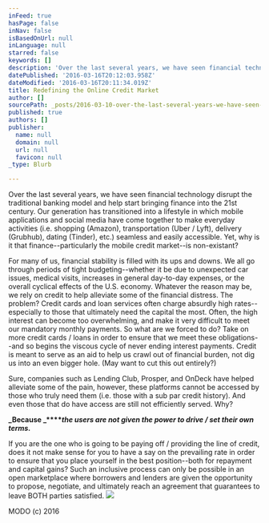 ```yaml
---
inFeed: true
hasPage: false
inNav: false
isBasedOnUrl: null
inLanguage: null
starred: false
keywords: []
description: 'Over the last several years, we have seen financial technology disrupt the traditional banking model and help start bringing finance into the 21st century. Our generation has transitioned into a lifestyle in which mobile applications and social media have come together to make everyday activities (i.e. shopping (Amazon), transportation (Uber / Lyft), delivery (Grubhub), dating (Tinder), etc.) seamless and easily accessible. Yet, why is it that finance--particularly the mobile credit market--is non-existant?'
datePublished: '2016-03-16T20:12:03.958Z'
dateModified: '2016-03-16T20:11:34.019Z'
title: Redefining the Online Credit Market
author: []
sourcePath: _posts/2016-03-10-over-the-last-several-years-we-have-seen-financial-technolo.md
published: true
authors: []
publisher:
  name: null
  domain: null
  url: null
  favicon: null
_type: Blurb

---
```

Over the last several years, we have seen financial technology disrupt the traditional banking model and help start bringing finance into the 21st century. Our generation has transitioned into a lifestyle in which mobile applications and social media have come together to make everyday activities (i.e. shopping (Amazon), transportation (Uber / Lyft), delivery (Grubhub), dating (Tinder), etc.) seamless and easily accessible. Yet, why is it that finance--particularly the mobile credit market--is non-existant?

For many of us, financial stability is filled with its ups and downs. We all go through periods of tight budgeting--whether it be due to unexpected car issues, medical visits, increases in general day-to-day expenses, or the overall cyclical effects of the U.S. economy. Whatever the reason may be, we rely on credit to help alleviate some of the financial distress. The problem? Credit cards and loan services often charge absurdly high rates--especially to those that ultimately need the capital the most. Often, the high interest can become too overwhelming, and make it very difficult to meet our mandatory monthly payments. So what are we forced to do? Take on more credit cards / loans in order to ensure that we meet these obligations--and so begins the viscous cycle of never ending interest payments. Credit is meant to serve as an aid to help us crawl out of financial burden, not dig us into an even bigger hole. (May want to cut this out entirely?)

Sure, companies such as Lending Club, Prosper, and OnDeck have helped alleviate some of the pain, however, these platforms cannot be accessed by those who truly need them (i.e. those with a sub par credit history). And even those that do have access are still not efficiently served. Why? 

**_Because _****_the users are not given the power to drive / set their own terms._**

If you are the one who is going to be paying off / providing the line of credit, does it not make sense for you to have a say on the prevailing rate in order to ensure that you place yourself in the best position--both for repayment and capital gains? Such an inclusive process can only be possible in an open marketplace where borrowers and lenders are given the opportunity to propose, negotiate, and ultimately reach an agreement that guarantees to leave BOTH parties satisfied.   ![](https://the-grid-user-content.s3-us-west-2.amazonaws.com/9ad63b5a-1d04-487b-a78d-8da410b0c797.jpg)

MODO (c) 2016